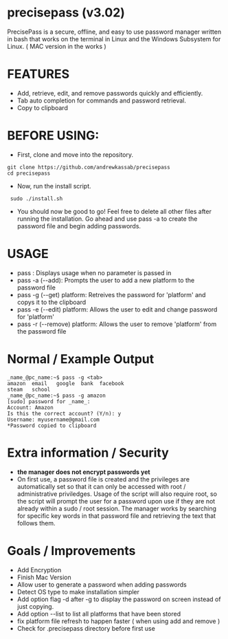 # precisepass (v3.02)

  PrecisePass is a secure, offline, and easy to use password manager written in bash that works on the terminal in Linux and the Windows Subsystem for Linux. ( MAC version in the works ) 
  
# FEATURES 
  - Add, retrieve, edit, and remove passwords quickly and efficiently.
  - Tab auto completion for commands and password retrieval.
  - Copy to clipboard
 
# BEFORE USING:
- First, clone and move into the repository.
```
git clone https://github.com/andrewkassab/precisepass
cd precisepass
```
- Now, run the install script.
```
 sudo ./install.sh
```
 - You should now be good to go! Feel free to delete all other files after 
 running the installation. Go ahead and use pass -a to create the password 
 file and begin adding passwords.

# USAGE
- pass : Displays usage when no parameter is passed in
- pass -a (--add): Prompts the user to add a new platform to the password file
- pass -g (--get) platform: Retreives the password for 'platform' and copys it 
  to the clipboard
- pass -e (--edit) platform: Allows the user to edit and change password for 'platform'
- pass -r (--remove) platform: Allows the user to remove 'platform' from the password file

# Normal / Example Output
```
_name_@pc_name:~$ pass -g <tab>
amazon  email   google  bank  facebook
steam   school  
_name_@pc_name:~$ pass -g amazon
[sudo] password for _name_:
Account: Amazon
Is this the correct account? (Y/n): y
Username: myusername@gmail.com
*Password copied to clipboard
```
# Extra information / Security
- **the manager does not encrypt passwords yet**
- On first use, a password file is created and the privileges are automatically 
set so that it can only be accessed with root / administrative priviledges.
Usage of the script will also require root, so the script will prompt the user 
for a password upon use if they are not already within a sudo / root session. 
The manager works by searching for specific key words in that password file 
and retrieving the text that follows them. 

# Goals / Improvements 
- Add Encryption
- Finish Mac Version
- Allow user to generate a password when adding passwords 
- Detect OS type to make installation simpler
- Add option flag -d after -g to display the password on screen instead of just copying. 
- Add option --list to list all platforms that have been stored 
- fix platform file refresh to happen faster ( when using add and remove )
- Check for .precisepass directory before first use
